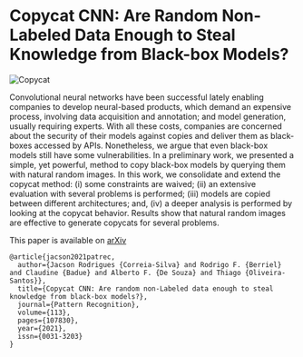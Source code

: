 # Copycat CNN: Are Random Non-Labeled Data Enough to Steal Knowledge from Black-box Models?

![Copycat](copycat.svg)

Convolutional neural networks have been successful lately enabling companies to develop neural-based products, which demand an expensive process, involving data acquisition and annotation; and model generation, usually requiring experts.
With all these costs, companies are concerned about the security of their models against copies and deliver them as black-boxes accessed by APIs.
Nonetheless, we argue that even black-box models still have some vulnerabilities.
In a preliminary work, we presented a simple, yet powerful, method to copy black-box models by querying them with natural random images.
In this work, we consolidate and extend the copycat method:
(i) some constraints are waived;
(ii) an extensive evaluation with several problems is performed;
(iii) models are copied between different architectures; and,
(iv) a deeper analysis is performed by looking at the copycat behavior.
Results show that natural random images are effective to generate copycats for several problems. 

This paper is available on [arXiv](https://arxiv.org/abs/2101.08717)

    @article{jacson2021patrec,
	  author={Jacson Rodrigues {Correia-Silva} and Rodrigo F. {Berriel} and Claudine {Badue} and Alberto F. {De Souza} and Thiago {Oliveira-Santos}},
	  title={Copycat CNN: Are random non-Labeled data enough to steal knowledge from black-box models?},
	  journal={Pattern Recognition},
	  volume={113},
	  pages={107830},
	  year={2021},
	  issn={0031-3203}
    }
